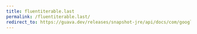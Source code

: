 ```yaml
---
title: fluentiterable.last
permalink: /fluentiterable.last/
redirect_to: https://guava.dev/releases/snapshot-jre/api/docs/com/google/common/collect/FluentIterable.html#last--
---
```

